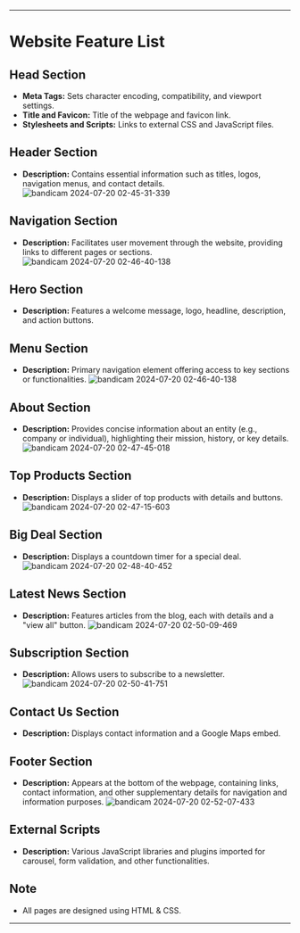 

---

# Website Feature List

## Head Section
- **Meta Tags:** Sets character encoding, compatibility, and viewport settings.
- **Title and Favicon:** Title of the webpage and favicon link.
- **Stylesheets and Scripts:** Links to external CSS and JavaScript files.

## Header Section
- **Description:** Contains essential information such as titles, logos, navigation menus, and contact details.
  ![bandicam 2024-07-20 02-45-31-339](https://github.com/user-attachments/assets/e39f4e67-d232-4b72-aa00-59ba0d4a66c7)


## Navigation Section
- **Description:** Facilitates user movement through the website, providing links to different pages or sections.
  ![bandicam 2024-07-20 02-46-40-138](https://github.com/user-attachments/assets/b95b1f43-897f-46c2-83d5-9d13c6f70ea4)


## Hero Section
- **Description:** Features a welcome message, logo, headline, description, and action buttons.

## Menu Section
- **Description:** Primary navigation element offering access to key sections or functionalities.
  ![bandicam 2024-07-20 02-46-40-138](https://github.com/user-attachments/assets/e828fa92-d7af-4208-88fe-ec4d1e7e0e1b)


## About Section
- **Description:** Provides concise information about an entity (e.g., company or individual), highlighting their mission, history, or key details.
  ![bandicam 2024-07-20 02-47-45-018](https://github.com/user-attachments/assets/c35d42a0-7e1c-4df9-88fb-4b5af4f57d18)


## Top Products Section
- **Description:** Displays a slider of top products with details and buttons.
  ![bandicam 2024-07-20 02-47-15-603](https://github.com/user-attachments/assets/d89bb03e-1509-4978-9f4d-bbbf5f179f8b)


## Big Deal Section
- **Description:** Displays a countdown timer for a special deal.
  ![bandicam 2024-07-20 02-48-40-452](https://github.com/user-attachments/assets/83e286f5-6b28-4ab9-ac74-c601e35d1e39)


## Latest News Section
- **Description:** Features articles from the blog, each with details and a "view all" button.
  ![bandicam 2024-07-20 02-50-09-469](https://github.com/user-attachments/assets/5309eaf2-b903-43e2-9638-64d00a1f1de4)


## Subscription Section
- **Description:** Allows users to subscribe to a newsletter.
  ![bandicam 2024-07-20 02-50-41-751](https://github.com/user-attachments/assets/6316f776-1388-4d99-8929-1f57e891f7e6)


## Contact Us Section
- **Description:** Displays contact information and a Google Maps embed.

## Footer Section
- **Description:** Appears at the bottom of the webpage, containing links, contact information, and other supplementary details for navigation and information purposes.
  ![bandicam 2024-07-20 02-52-07-433](https://github.com/user-attachments/assets/0d4f4d21-8c6c-49dc-8a0a-fb17d2b4f425)


## External Scripts
- **Description:** Various JavaScript libraries and plugins imported for carousel, form validation, and other functionalities.

## Note
- All pages are designed using HTML & CSS.

---


